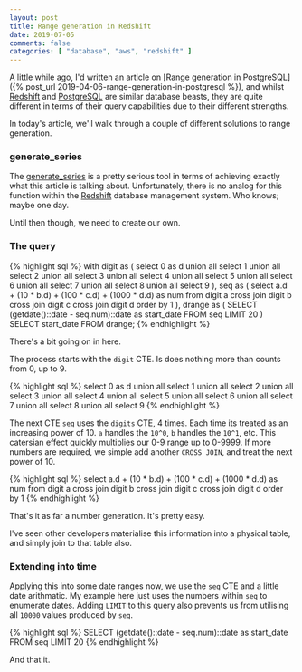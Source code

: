 ```yaml
---
layout: post
title: Range generation in Redshift
date: 2019-07-05
comments: false
categories: [ "database", "aws", "redshift" ]
---
```


A little while ago, I'd written an article on [Range generation in PostgreSQL]({% post_url 2019-04-06-range-generation-in-postgresql %}), and whilst [Redshift](https://docs.aws.amazon.com/redshift/latest/mgmt/welcome.html) and [PostgreSQL](https://www.postgresql.org/) are similar database beasts, they are quite different in terms of their query capabilities due to their different strengths.

In today's article, we'll walk through a couple of different solutions to range generation.

### generate_series

The [generate_series](https://www.postgresql.org/docs/9.1/functions-srf.html) is a pretty serious tool in terms of achieving exactly what this article is talking about. Unfortunately, there is no analog for this function within the [Redshift](https://docs.aws.amazon.com/redshift/latest/mgmt/welcome.html) database management system. Who knows; maybe one day.

Until then though, we need to create our own.

### The query

{% highlight sql %}
with digit as (
    select 0 as d union all
    select 1 union all select 2 union all select 3 union all
    select 4 union all select 5 union all select 6 union all
    select 7 union all select 8 union all select 9
),
seq as (
    select a.d + (10 * b.d) + (100 * c.d) + (1000 * d.d) as num
    from digit a
        cross join
        digit b
        cross join
        digit c
        cross join
        digit d
    order by 1
),
drange as (
    SELECT (getdate()::date - seq.num)::date       as start_date
    FROM seq
    LIMIT 20
)
SELECT start_date
FROM drange;
{% endhighlight %}

There's a bit going on in here.

The process starts with the `digit` CTE. Is does nothing more than counts from 0, up to 9.

{% highlight sql %}
select 0 as d union all
select 1 union all select 2 union all select 3 union all
select 4 union all select 5 union all select 6 union all
select 7 union all select 8 union all select 9
{% endhighlight %}

The next CTE `seq` uses the `digits` CTE, 4 times. Each time its treated as an increasing power of 10. `a` handles the `10^0`, `b` handles the `10^1`, etc. This catersian effect quickly multiplies our 0-9 range up to 0-9999. If more numbers are required, we simple add another `CROSS JOIN`, and treat the next power of 10.

{% highlight sql %}
select a.d + (10 * b.d) + (100 * c.d) + (1000 * d.d) as num
from digit a
    cross join
    digit b
    cross join
    digit c
    cross join
    digit d
order by 1
{% endhighlight %}

That's it as far a number generation. It's pretty easy.

I've seen other developers materialise this information into a physical table, and simply join to that table also.

### Extending into time

Applying this into some date ranges now, we use the `seq` CTE and a little date arithmatic. My example here just uses the numbers within `seq` to enumerate dates. Adding `LIMIT` to this query also prevents us from utilising all `10000` values produced by `seq`.

{% highlight sql %}
SELECT (getdate()::date - seq.num)::date       as start_date
FROM seq
LIMIT 20
{% endhighlight %}

And that it.

